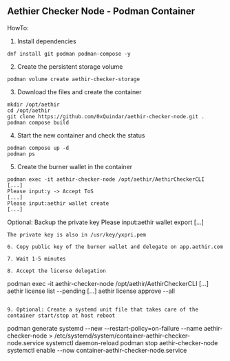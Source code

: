 Aethier Checker Node - Podman Container
--------------------------------------------

HowTo: 

1. Install dependencies
~~~
dnf install git podman podman-compose -y
~~~

2. Create the persistent storage volume
~~~
podman volume create aethir-checker-storage
~~~

3. Download the files and create the container
~~~
mkdir /opt/aethir
cd /opt/aethir
git clone https://github.com/0xQuindar/aethir-checker-node.git .
podman compose build
~~~

4. Start the new container and check the status
~~~
podman compose up -d
podman ps
~~~

5. Create the burner wallet in the container
~~~
podman exec -it aethir-checker-node /opt/aethir/AethirCheckerCLI
[...] 
Please input:y -> Accept ToS
[...] 
Please input:aethir wallet create
[...] 
~~~
Optional: Backup the private key
Please input:aethir wallet export
[...] 
~~~
The private key is also in /usr/key/yxpri.pem

6. Copy public key of the burner wallet and delegate on app.aethir.com

7. Wait 1-5 minutes

8. Accept the license delegation
~~~
podman exec -it aethir-checker-node /opt/aethir/AethirCheckerCLI
[...] 
aethir license list --pending
[...] 
aethir license approve --all
~~~

9. Optional: Create a systemd unit file that takes care of the container start/stop at host reboot
~~~
podman generate systemd --new --restart-policy=on-failure --name aethir-checker-node > /etc/systemd/system/container-aethir-checker-node.service
systemctl daemon-reload
podman stop aethir-checker-node
systemctl enable --now container-aethir-checker-node.service 
~~~
